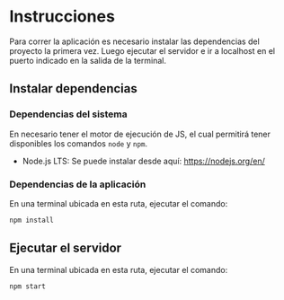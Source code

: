 # Instrucciones

Para correr la aplicación es necesario instalar las dependencias del proyecto la primera vez.
Luego ejecutar el servidor e ir a localhost en el puerto indicado en la salida de la terminal.

## Instalar dependencias

### Dependencias del sistema

En necesario tener el motor de ejecución de JS, el cual permitirá tener
disponibles los comandos `node` y `npm`.

* Node.js LTS: Se puede instalar desde aquí: https://nodejs.org/en/

### Dependencias de la aplicación

En una terminal ubicada en esta ruta, ejecutar el comando:
```sh
npm install
```

## Ejecutar el servidor

En una terminal ubicada en esta ruta, ejecutar el comando:
```sh
npm start
```
